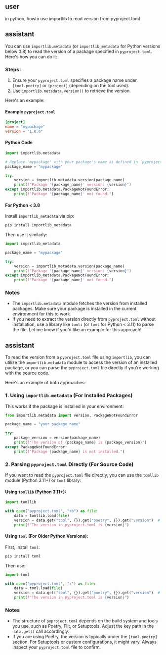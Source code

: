 ## user
in python, howto use importlib to read version from pyproject.toml
## assistant

You can use `importlib.metadata` (or `importlib_metadata` for Python versions below 3.8) to read the version of a package specified in `pyproject.toml`. Here's how you can do it:

### Steps:
1. Ensure your `pyproject.toml` specifies a package name under `[tool.poetry]` or `[project]` (depending on the tool used).
2. Use `importlib.metadata.version()` to retrieve the version.

Here's an example:

#### Example `pyproject.toml`
```toml
[project]
name = "mypackage"
version = "1.0.0"
```

#### Python Code
```python
import importlib.metadata

# Replace 'mypackage' with your package's name as defined in `pyproject.toml`
package_name = "mypackage"

try:
    version = importlib.metadata.version(package_name)
    print(f"Package '{package_name}' version: {version}")
except importlib.metadata.PackageNotFoundError:
    print(f"Package '{package_name}' not found.")
```

#### For Python < 3.8
Install `importlib_metadata` via pip:
```bash
pip install importlib_metadata
```

Then use it similarly:
```python
import importlib_metadata

package_name = "mypackage"

try:
    version = importlib_metadata.version(package_name)
    print(f"Package '{package_name}' version: {version}")
except importlib_metadata.PackageNotFoundError:
    print(f"Package '{package_name}' not found.")
```

### Notes
- The `importlib.metadata` module fetches the version from installed packages. Make sure your package is installed in the current environment for this to work.
- If you need to extract the version directly from `pyproject.toml` without installation, use a library like `tomli` (or `toml` for Python < 3.11) to parse the file. Let me know if you'd like an example for this approach!
## assistant

To read the version from a `pyproject.toml` file using `importlib`, you can utilize the `importlib.metadata` module to access the version of an installed package, or you can parse the `pyproject.toml` file directly if you're working with the source code.

Here's an example of both approaches:

### 1. Using `importlib.metadata` (For Installed Packages)
This works if the package is installed in your environment:

```python
from importlib.metadata import version, PackageNotFoundError

package_name = "your_package_name"

try:
    package_version = version(package_name)
    print(f"The version of {package_name} is {package_version}")
except PackageNotFoundError:
    print(f"Package {package_name} is not installed.")
```

### 2. Parsing `pyproject.toml` Directly (For Source Code)
If you want to read the `pyproject.toml` file directly, you can use the `tomllib` module (Python 3.11+) or `toml` library:

#### Using `tomllib` (Python 3.11+):
```python
import tomllib

with open("pyproject.toml", "rb") as file:
    data = tomllib.load(file)
    version = data.get("tool", {}).get("poetry", {}).get("version")  # Adjust based on your tool, e.g., poetry
    print(f"The version in pyproject.toml is {version}")
```

#### Using `toml` (For Older Python Versions):
First, install `toml`:
```bash
pip install toml
```

Then use:
```python
import toml

with open("pyproject.toml", "r") as file:
    data = toml.load(file)
    version = data.get("tool", {}).get("poetry", {}).get("version")  # Adjust based on your tool, e.g., poetry
    print(f"The version in pyproject.toml is {version}")
```

### Notes
- The structure of `pyproject.toml` depends on the build system and tools you use, such as Poetry, Flit, or Setuptools. Adjust the key path in the `data.get()` call accordingly.
- If you are using Poetry, the version is typically under the `[tool.poetry]` section. For Setuptools or custom configurations, it might vary. Always inspect your `pyproject.toml` file to confirm.